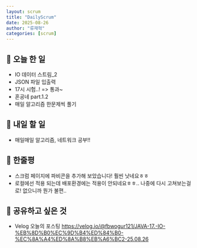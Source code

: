 ```yaml
---
layout: scrum
title: "DailyScrum"
date: 2025-08-26
author: "류재혁"
categories: [scrum]
---
```


## 📝 오늘 한 일
- IO 데이터 스트림_2
- JSON 파일 입출력
- 17시 시험..! => 통과~
- 혼공네 part.1.2
- 매일 알고리즘 한문제씩 풀기

## 🎯 내일 할 일
- 매일매일 알고리즘, 네트워크 공부!!

## 💭 한줄평
- 스크럼 페이지에 파비콘을 추가해 보았습니다! 훨씬 낫네요ㅎㅎ
- 로컬에선 적용 되는데 배포환경에는 적용이 안되네요ㅎㅎ.. 나중에 다시 고쳐보는걸로! 없으니까 뭔가 불편..

## 🔗 공유하고 싶은 것
- Velog 오늘의 포스팅
https://velog.io/@fbwogur121/JAVA-17.-IO-%EB%8D%B0%EC%9D%B4%ED%84%B0-%EC%8A%A4%ED%8A%B8%EB%A6%BC2-25.08.26
